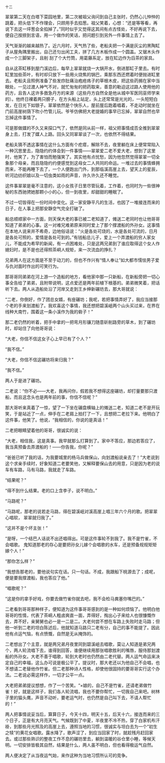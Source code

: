     十二 

   翠翠第二天在白塔下菜园地里，第二次被祖父询问到自己主张时，仍然心儿忡忡的跳着，把头低下不作理会，只顾用手去掐葱。祖父笑着，心想：“还是等等看，再说下去这一坪葱会全掐掉了。”同时似乎又觉得这其间有点古怪处，不好再说下去，便自己按捺到言语，用一个做作的笑话，把问题引到另外一件事情上去了。

   天气渐渐的越来越热了。近六月时，天气热了些，老船夫把一个满是灰尘的黑陶缸子从屋角隅里搬出，自己还匀出闲工夫，拼了几方木板作成一个圆盖。又锯木头作成一个三脚架子，且削 刮了个大竹筒，用葛藤系定，放在缸边作为舀茶的家具。

   自从这茶缸移到屋门溪边后，每早上翠翠就烧一大锅开水，倒进那缸子里去。有时缸里加些茶叶，有时却只放下一些用火烧焦的锅巴，乘那东西还燃着时便抛进缸里去。老船夫且照例准备了些发痧肚痛治疱疮疡子的草根木皮，把这些药搁在家中当眼处，一见过渡人神气不对，就忙匆匆的把药取来，善意的勒迫这过路人使用他的药方，且告人这许多救急丹方的来源（这些丹方自然全是他从城中军医同巫师学来的）。他终日裸着两只膀子，在方头船上站定，头上还常常是光光的，一头短短白发，在日光下如银子。翠翠依然是个快乐人，屋前屋后跑着唱着，不走动时就坐在门前高崖树荫下吹小竹管儿玩。爷爷仿佛把大老提婚的事早已忘掉，翠翠自然也早忘掉这件事情了。

   可是那做媒的不久又来探口气了，依然是同从前一样，祖父把事情成否全推到翠翠身上去，打发了媒人上路。回头又同翠翠谈了一次，也依然不得结果。

   老船夫猜不透这事情在这什么方面有个疙瘩，解除不去，夜里躺在床上便常常陷入一种沉思里去，隐隐约约体会到一件事情——翠翠爱二老不爱大老，想到了这里时，他笑了，为了害怕而勉强笑了。其实他有点忧愁，因为他忽然觉得翠翠一切全象那个母亲，而且隐隐约约便感觉到这母女二人共同的命运。一堆过去的事情蜂拥而来，不能再睡下去了，一个人便跑出门外，到那临溪高崖上去，望天上的星辰，听河边纺织娘以及一切虫类如雨的声音，许久许久还不睡觉。

   这件事翠翠是毫不注意的，这小女孩子日里尽管玩着，工作着，也同时为一些很神秘的东西驰骋她那颗小小的心，但一到夜里，却甜甜的睡眠了。

   不过一切皆得在一份时间中变化。这一家安静平凡的生活，也因了一堆接连而来的日子，在人事上把那安静空气完全打破了。

   船总顺顺家中一方面，则天保大老的事已被二老知道了，傩送二老同时也让他哥哥知道了弟弟的心事。这一对难兄难弟原来同时爱上了那个撑渡船的外孙女。这事情在本地人说来并不希奇，边地俗话说：“火是各处可烧的，水是各处可流的，日月是各处可照的，爱情是各处可到的。”有钱船总儿子，爱上一个弄渡船的穷人家女儿，不能成为希罕的新闻，有一点困难处，只是这两兄弟到了谁应取得这个女人作媳妇时，是不是也还得照茶峒人规矩，来一次流血的挣扎？

   兄弟两人在这方面是不至于动刀的，但也不作兴有“情人奉让”如大都市懦怯男子爱与仇对面时作出的可笑行为。

   那哥哥同弟弟在河上游一个造船的地方，看他家中那一只新船，在新船旁把一切心事全告给了弟弟，且附带说明，这点爱还是两年前植下根基的。弟弟微笑着，把话听下去。两人从造船处沿了河岸又走到王乡绅新碾坊去，那大哥就说：

   “二老，你倒好，作了团总女婿，有座碾坊；我呢，若把事情弄好了，我应当接那个老的手来划渡船了。我欢喜这个事情，我还想把碧溪岨两个山头买过来，在界在线种大南竹，围着这一条小溪作为我的砦子！”

   那二老仍然的听着，把手中拿的一把弯月形镰刀随意斫削路旁的草木，到了碾坊时，却站住了向他哥哥说：

   “大老，你信不信这女子心上早已有了个人？”

   “我不信。”

   “大老，你信不信这碾坊将来归我？”

   “我不信。”

   两人于是进了碾坊。

   二老说：“你不必——大老，我再问你，假若我不想得这座碾坊，却打量要那只渡船，而且这念头也是两年前的事，你信不信呢？”

   那大哥听来真着了一惊，望了一下坐在碾盘横轴上的傩送二老，知道二老不是开玩笑，于是站近了一点，伸手在二老肩上拍打了一下，且想把二老拉下来。他明白了这件事，他笑了。他说，“我相信的，你说的是真话！”

   二老把眼睛望着他的哥哥，很诚实的说：

   “大老，相信我，这是真事。我早就那么打算到了。家中不答应，那边若答应了，我当真预备去弄渡船的！——你告我，你呢？”

   “爸爸已听了我的话，为我要城里的杨马兵做保山，向划渡船说亲去了！”大老说到这个求亲手续时，好象知道二老要笑他，又解释要保山去的用意，只是因为老的说车有车路，马有马路，我就走了车路。

   “结果呢？”

   “得不到什么结果。老的口上含李子，说不明白。”

   “马路呢？”

   “马路呢，那老的说若走马路，得在碧溪岨对溪高崖上唱三年六个月的歌。把翠翠心唱软， 翠翠就归我了。”

   “这并不是个坏主张！”

   “是呀，一个结巴人话说不出还唱得出。可是这件事轮不到我了。我不是竹雀，不会唱歌。 鬼知道那老的存心是要把孙女儿嫁个会唱歌的水车，还是预备规规矩矩嫁个人！”

   “那你怎么样？”

   “我想告那老的，要他说句实在话。只一句话。不成，我跟船下桃源去了；成呢，便是要我撑渡船，我也答应了他。”

   “唱歌呢？”

   “这是你的拿手好戏，你要去做竹雀你就去吧，我不会检马粪塞你嘴巴的。”

   二老看到哥哥那种样子，便知道为这件事哥哥感到的是一种如何烦恼了。他明白他哥哥的性情，代表了茶峒人粗卤爽直一面，弄得好，掏出心子来给人也很慷慨作去，弄不好，亲舅舅也必一是一二是二。大老何尝不想在车路上失败时走马路；但他一听到二老的坦白陈述后，他就知道马路只二老有分，自己的事不能提了。因此他有点运气恼，有点愤慨，自然是无从掩饰的。

   二老想出了个主意，就是两兄弟月夜里同到碧溪岨去唱歌，莫让人知道是弟兄两个，两人轮流唱下去，谁得到回答，谁便继续用那张唱歌胜利的嘴唇，服侍那划渡船的外孙女。大老不善于唱歌，轮到大老时也仍然由二老代替。两人运气命运来决定自己的幸福，这么办可说是极公平了。提议时，那大老还以为他自己不会唱，也不想请二老替他作竹雀。但二老那种诗人性格，却使他很固持的要哥哥实行这个办法。二老说必需这样作，一切才公平一点。

   大老把弟弟提议想想，作了一个苦笑。“×娘的，自己不是竹雀，还请老弟做竹雀！好，就是这样子，我们各人轮流唱，我也不要你帮忙，一切我自己来吧。树林子里的猫头鹰，声音不动听，要老运气时，也仍然是自己叫下去，不请人帮忙的！”

   两人把事情说妥当后，算算日子，今天十四，明天十五，后天十六，接连而来的三个日子，正是有大月亮天气。气候既到了中夏，半夜里不冷不热，穿了白家机布汗褂，到那些月光照及的高崖上去，遵照当地的习惯，很诚实与坦白去为一个“初生之犊”的黄花女唱歌。露水降了，歌声涩了，到应当回家了时，就趁残月赶回家去。或过那些熟识的整夜工作不息的碾坊里去，躺到温暖的谷仓里小睡，等候天明。一切安排皆极其自然，结果是什么，两人虽不明白，但也看得极运气自然。

   两人便决定了从当夜运气始，来作这种为当地习惯所认可的竞争。

